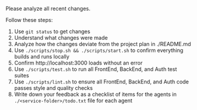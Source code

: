 Please analyze all recent changes.

Follow these steps:

1. Use `git status` to get changes
2. Understand what changes were made
3. Analyze how the changes deviate from the project plan in ./README.md
4. Use `./scripts/stop.sh && ./scripts/start.sh` to confirm everything builds and runs locally
5. Confirm http://localhost:3000 loads without an error
6. Use `./scripts/test.sh` to run all FrontEnd, BackEnd, and Auth test suites
7. Use `./scripts/lint.sh` to ensure all FrontEnd, BackEnd, and Auth code passes style and quality checks
8. Write down your feedback as a checklist of items for the agents in `./<service-folder>/todo.txt` file for each agent
